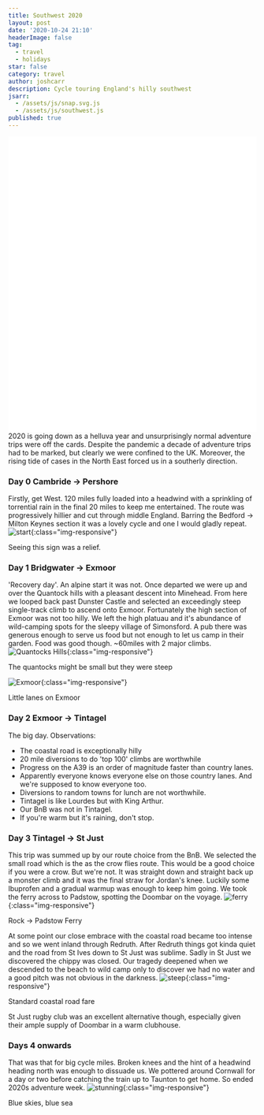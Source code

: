 ```yaml
---
title: Southwest 2020
layout: post
date: '2020-10-24 21:10'
headerImage: false
tag:
  - travel
  - holidays
star: false
category: travel
author: joshcarr
description: Cycle touring England's hilly southwest
jsarr:
  - /assets/js/snap.svg.js
  - /assets/js/southwest.js
published: true
---
```


<style>
.container {
  position: sticky;
  position: -webkit-sticky;
  top:0;
  background-color: white;
  z-index:10;
  height: 15vh;
  overflow: hidden;
}
</style>
<div class="container">
<svg id="someID" width="100%" height="100%" preserveAspectRatio="none" viewBox="0 130 600 150" ></svg>
</div>

<div markdown="1" class="contentCont" id="scroll">
2020 is going down as a helluva year and unsurprisingly normal adventure trips were off the cards. Despite the pandemic a decade of adventure trips had to be marked, but clearly we were confined to the UK. Moreover, the rising tide of cases in the North East forced us in a southerly direction. 

### Day 0 Cambride -> Pershore
Firstly, get West. 120 miles fully loaded into a headwind with a sprinkling of torrential rain in the final 20 miles to keep me entertained. The route was progressively hillier and cut through middle England. Barring the Bedford -> Milton Keynes section it was a lovely cycle and one I would gladly repeat. 
![start](/assets/images/sw2020/pershore.jpg){:class="img-responsive"}
<figcaption>Seeing this sign was a relief.</figcaption>


### Day 1 Bridgwater -> Exmoor
'Recovery day'. An alpine start it was not. Once departed we were up and over the Quantock hills with a pleasant descent into Minehead. From here we looped back past Dunster Castle and selected an exceedingly steep single-track climb to ascend onto Exmoor. Fortunately the high section of Exmoor was not too hilly. We left the high platuau and it's abundance of wild-camping spots for the sleepy village of Simonsford. A pub there was generous enough to serve us food but not enough to let us camp in their garden. Food was good though. ~60miles with 2 major climbs. 
![Quantocks Hills](/assets/images/sw2020/quants.jpg){:class="img-responsive"}
<figcaption>The quantocks might be small but they were steep</figcaption>


![Exmoor](/assets/images/sw2020/exmoor.jpg){:class="img-responsive"}
<figcaption>Little lanes on Exmoor</figcaption>


### Day 2 Exmoor -> Tintagel
The big day. Observations:
- The coastal road is exceptionally hilly
- 20 mile diversions to do 'top 100' climbs are worthwhile
- Progress on the A39 is an order of magnitude faster than country lanes.
- Apparently everyone knows everyone else on those country lanes. And we're supposed to know everyone too.
- Diversions to random towns for lunch are not worthwhile.
- Tintagel is like Lourdes but with King Arthur.
- Our BnB was not in Tintagel.
- If you're warm but it's raining, don't stop.


### Day 3 Tintagel -> St Just
This trip was summed up by our route choice from the BnB. We selected the small road which is the as the crow flies route. This would be a good choice if you were a crow. But we're not. It was straight down and straight back up a monster climb and it was the final straw for Jordan's knee. Luckily some Ibuprofen and a gradual warmup was enough to keep him going. We took the ferry across to Padstow, spotting the Doombar on the voyage. 
![ferry](/assets/images/sw2020/ferry.jpg){:class="img-responsive"}
<figcaption>Rock -> Padstow Ferry</figcaption>


At some point our close embrace with the coastal road became too intense and so we went inland through Redruth. After Redruth things got kinda quiet and the road from St Ives down to St Just was sublime. Sadly in St Just we discovered the chippy was closed. Our tragedy deepened when we descended to the beach to wild camp only to discover we had no water and a good pitch was not obvious in the darkness. 
![steep](/assets/images/sw2020/steep.jpg){:class="img-responsive"}
<figcaption>Standard coastal road fare</figcaption>


St Just rugby club was an excellent alternative though, especially given their ample supply of Doombar in a warm clubhouse.

### Days 4 onwards
That was that for big cycle miles. Broken knees and the hint of a headwind heading north was enough to dissuade us. We pottered around Cornwall for a day or two before catching the train up to Taunton to get home. So ended 2020s adventure week. 
![stunning](/assets/images/sw2020/stunning.jpg){:class="img-responsive"}
<figcaption>Blue skies, blue sea</figcaption>
</div>
